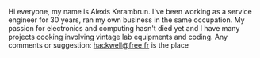 
Hi everyone,
my name is Alexis Kerambrun. I've been working as a service engineer for 30 years, ran my own business in the same occupation.
My passion for electronics and computing hasn't died yet and I have many projects cooking involving vintage lab equipments and coding.
Any comments or suggestion: hackwell@free.fr is the place
